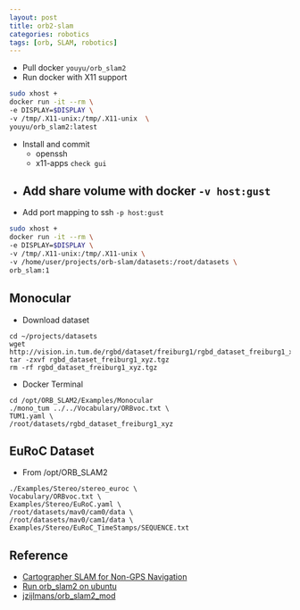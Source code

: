 ```yaml
---
layout: post
title: orb2-slam
categories: robotics
tags: [orb, SLAM, robotics]
---
```


- Pull docker `youyu/orb_slam2`
- Run docker with X11 support
```bash
sudo xhost +
docker run -it --rm \
-e DISPLAY=$DISPLAY \
-v /tmp/.X11-unix:/tmp/.X11-unix  \
youyu/orb_slam2:latest
```
- Install and commit
  - openssh
  - x11-apps `check gui`
- Add share volume with docker `-v host:gust`
  - 
- Add port mapping to ssh `-p host:gust` 

```bash
sudo xhost +
docker run -it --rm \
-e DISPLAY=$DISPLAY \
-v /tmp/.X11-unix:/tmp/.X11-unix \
-v /home/user/projects/orb-slam/datasets:/root/datasets \
orb_slam:1
```


## Monocular
- Download dataset
```
cd ~/projects/datasets
wget http://vision.in.tum.de/rgbd/dataset/freiburg1/rgbd_dataset_freiburg1_xyz.tgz
tar -zxvf rgbd_dataset_freiburg1_xyz.tgz
rm -rf rgbd_dataset_freiburg1_xyz.tgz
```
- Docker Terminal
```
cd /opt/ORB_SLAM2/Examples/Monocular
./mono_tum ../../Vocabulary/ORBvoc.txt \
TUM1.yaml \
/root/datasets/rgbd_dataset_freiburg1_xyz
```

## EuRoC Dataset 
- From /opt/ORB_SLAM2
```
./Examples/Stereo/stereo_euroc \
Vocabulary/ORBvoc.txt \
Examples/Stereo/EuRoC.yaml \
/root/datasets/mav0/cam0/data \
/root/datasets/mav0/cam1/data \
Examples/Stereo/EuRoC_TimeStamps/SEQUENCE.txt
```

## Reference
- [Cartographer SLAM for Non-GPS Navigation](http://ardupilot.org/dev/docs/ros-cartographer-slam.html)
- [Run orb_slam2 on ubuntu](http://www.voidcn.com/article/p-gzjqneuf-bgn.html)
- [jzijlmans/orb_slam2_mod](https://github.com/jzijlmans/orb_slam2_mod)

